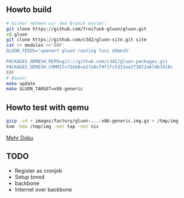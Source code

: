 ## Howto build

```bash
# bisher nehmen wir den Branch master:
git clone https://github.com/freifunk-gluon/gluon.git
cd gluon
git clone https://github.com/c3d2/gluon-site.git site
cat >> modules <<'EOF'
GLUON_FEEDS='openwrt gluon routing luci ddmesh'

PACKAGES_DDMESH_REPO=git://github.com/c3d2/gluon-packages.git
PACKAGES_DDMESH_COMMIT=72eb0ce27a8cf9f2fc5333ae2f3872a67db7418c
EOF
# Bauen:
make update
make GLUON_TARGET=x86-generic
```

## Howto test with qemu

```bash
gzip -cd < images/factory/gluon-...-x86-generic.img.gz > /tmp/img
kvm -hda /tmp/img -net tap -net nic
```

[Mehr Doku](http://gluon.readthedocs.org/en/latest/user/getting_started.html#building-the-images)

## TODO

* Register as cronjob
* Setup bmxd
* backbone
* Internet over backbone
